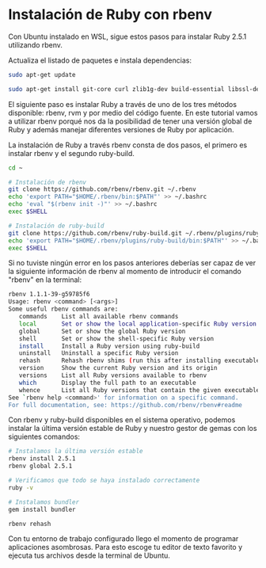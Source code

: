 # Instalación de Ruby con rbenv

Con Ubuntu instalado en WSL, sigue estos pasos para instalar Ruby 2.5.1 utilizando rbenv.

Actualiza el listado de paquetes e instala dependencias:

```bash
sudo apt-get update
```

```bash
sudo apt-get install git-core curl zlib1g-dev build-essential libssl-dev libreadline-dev libyaml-dev libsqlite3-dev sqlite3 libxml2-dev libxslt1-dev libcurl4-openssl-dev software-properties-common libffi-dev
```

El siguiente paso es instalar Ruby a través de uno de los tres métodos disponible: rbenv, rvm y por medio del código fuente. En este tutorial vamos a utilizar rbenv porqué nos da la posibilidad de tener una versión global de Ruby y además manejar diferentes versiones de Ruby por aplicación.

La instalación de Ruby a través rbenv consta de dos pasos, el primero es instalar rbenv y el segundo ruby-build.

```bash
cd ~

# Instalación de rbenv
git clone https://github.com/rbenv/rbenv.git ~/.rbenv
echo 'export PATH="$HOME/.rbenv/bin:$PATH"' >> ~/.bashrc
echo 'eval "$(rbenv init -)"' >> ~/.bashrc
exec $SHELL

# Instalación de ruby-build
git clone https://github.com/rbenv/ruby-build.git ~/.rbenv/plugins/ruby-build
echo 'export PATH="$HOME/.rbenv/plugins/ruby-build/bin:$PATH"' >> ~/.bashrc
exec $SHELL
```

Si no tuviste ningún error en los pasos anteriores deberías ser capaz de ver la siguiente información de rbenv al momento de introducir el comando "rbenv" en la terminal:

```bash
rbenv 1.1.1-39-g59785f6
Usage: rbenv <command> [<args>]
Some useful rbenv commands are:
   commands    List all available rbenv commands
   local       Set or show the local application-specific Ruby version
   global      Set or show the global Ruby version
   shell       Set or show the shell-specific Ruby version
   install     Install a Ruby version using ruby-build
   uninstall   Uninstall a specific Ruby version
   rehash      Rehash rbenv shims (run this after installing executables)
   version     Show the current Ruby version and its origin
   versions    List all Ruby versions available to rbenv
   which       Display the full path to an executable
   whence      List all Ruby versions that contain the given executable
See `rbenv help <command>' for information on a specific command.
For full documentation, see: https://github.com/rbenv/rbenv#readme
```

Con rbenv y ruby-build disponibles en el sistema operativo, podemos instalar la última versión estable de Ruby y nuestro gestor de gemas con los siguientes comandos:

```bash
# Instalamos la última versión estable
rbenv install 2.5.1
rbenv global 2.5.1

# Verificamos que todo se haya instalado correctamente
ruby -v

# Instalamos bundler
gem install bundler

rbenv rehash
```

Con tu entorno de trabajo configurado llego el momento de programar aplicaciones asombrosas. Para esto escoge tu editor de texto favorito y ejecuta tus archivos desde la terminal de Ubuntu.
